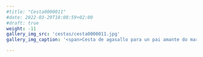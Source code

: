 ```yaml
---
#title: "Cesta0000011"
#date: 2022-03-29T18:08:59+02:00
#draft: true
weight: -11
gallery_img_src: 'cestas/cesta0000011.jpg'
gallery_img_caption: '<span>Cesta de agasallo para un pai amante do mar e os barcos </span>🌊🛳️💙'

---
```


